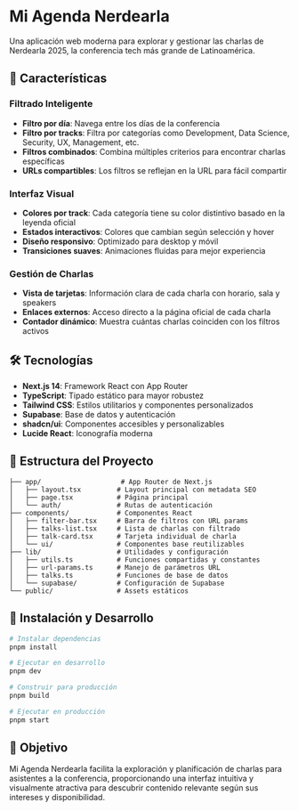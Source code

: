 # Mi Agenda Nerdearla

Una aplicación web moderna para explorar y gestionar las charlas de Nerdearla 2025, la conferencia tech más grande de Latinoamérica.

## 🚀 Características

### Filtrado Inteligente

- **Filtro por día**: Navega entre los días de la conferencia
- **Filtro por tracks**: Filtra por categorías como Development, Data Science, Security, UX, Management, etc.
- **Filtros combinados**: Combina múltiples criterios para encontrar charlas específicas
- **URLs compartibles**: Los filtros se reflejan en la URL para fácil compartir

### Interfaz Visual

- **Colores por track**: Cada categoría tiene su color distintivo basado en la leyenda oficial
- **Estados interactivos**: Colores que cambian según selección y hover
- **Diseño responsivo**: Optimizado para desktop y móvil
- **Transiciones suaves**: Animaciones fluidas para mejor experiencia

### Gestión de Charlas

- **Vista de tarjetas**: Información clara de cada charla con horario, sala y speakers
- **Enlaces externos**: Acceso directo a la página oficial de cada charla
- **Contador dinámico**: Muestra cuántas charlas coinciden con los filtros activos

## 🛠️ Tecnologías

- **Next.js 14**: Framework React con App Router
- **TypeScript**: Tipado estático para mayor robustez
- **Tailwind CSS**: Estilos utilitarios y componentes personalizados
- **Supabase**: Base de datos y autenticación
- **shadcn/ui**: Componentes accesibles y personalizables
- **Lucide React**: Iconografía moderna

## 📁 Estructura del Proyecto

```
├── app/                    # App Router de Next.js
│   ├── layout.tsx         # Layout principal con metadata SEO
│   ├── page.tsx           # Página principal
│   └── auth/              # Rutas de autenticación
├── components/            # Componentes React
│   ├── filter-bar.tsx     # Barra de filtros con URL params
│   ├── talks-list.tsx     # Lista de charlas con filtrado
│   ├── talk-card.tsx      # Tarjeta individual de charla
│   └── ui/                # Componentes base reutilizables
├── lib/                   # Utilidades y configuración
│   ├── utils.ts           # Funciones compartidas y constantes
│   ├── url-params.ts      # Manejo de parámetros URL
│   ├── talks.ts           # Funciones de base de datos
│   └── supabase/          # Configuración de Supabase
└── public/                # Assets estáticos
```

## 🚀 Instalación y Desarrollo

```bash
# Instalar dependencias
pnpm install

# Ejecutar en desarrollo
pnpm dev

# Construir para producción
pnpm build

# Ejecutar en producción
pnpm start
```

## 🎯 Objetivo

Mi Agenda Nerdearla facilita la exploración y planificación de charlas para asistentes a la conferencia, proporcionando una interfaz intuitiva y visualmente atractiva para descubrir contenido relevante según sus intereses y disponibilidad.
